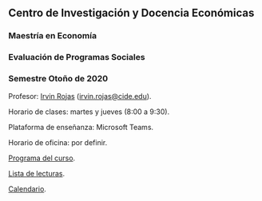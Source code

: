 ## Centro de Investigación y Docencia Económicas
### Maestría en Economía
### Evaluación de Programas Sociales
### Semestre Otoño de 2020

Profesor: [Irvin Rojas](https://www.rojasirvin.com/) (irvin.rojas@cide.edu).

Horario de clases: martes y jueves (8:00 a 9:30).

Plataforma de enseñanza: Microsoft Teams.

Horario de oficina: por definir.

[Programa del curso](https://github.com/rojasirvin/EPS2020/blob/master/programa.md).

[Lista de lecturas](https://github.com/rojasirvin/EPS2020/blob/master/lecturas.md).

[Calendario](https://github.com/rojasirvin/EPS2020/blob/master/EPS_calendario_otono_2020.pdf).